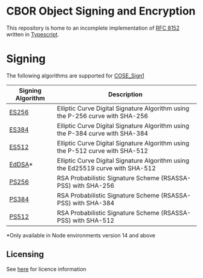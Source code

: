 # CBOR Object Signing and Encryption

This repository is home to an incomplete implementation of [RFC 8152](https://tools.ietf.org/html/rfc8152) written in
[Typescript](https://www.typescriptlang.org/).

# Signing

The following algorithms are supported for [COSE_Sign1](https://tools.ietf.org/html/rfc8152#section-2)

| Signing Algorithm                                                | Description                                                                     |
| ---------------------------------------------------------------- | ------------------------------------------------------------------------------- |
| [ES256](https://tools.ietf.org/html/rfc8152#section-8.1)         | Elliptic Curve Digital Signature Algorithm using the P-256 curve with SHA-256   |
| [ES384](https://tools.ietf.org/html/rfc8152#section-8.1)         | Elliptic Curve Digital Signature Algorithm using the P-384 curve with SHA-384   |
| [ES512](https://tools.ietf.org/html/rfc8152#section-8.1)         | Elliptic Curve Digital Signature Algorithm using the P-512 curve with SHA-512   |
| [EdDSA](https://tools.ietf.org/html/rfc8152#section-8.2)\*       | Elliptic Curve Digital Signature Algorithm using the Ed25519 curve with SHA-512 |
| [PS256](https://datatracker.ietf.org/doc/html/rfc8230#section-2) | RSA Probabilistic Signature Scheme (RSASSA-PSS) with SHA-256                    |
| [PS384](https://datatracker.ietf.org/doc/html/rfc8230#section-2) | RSA Probabilistic Signature Scheme (RSASSA-PSS) with SHA-384                    |
| [PS512](https://datatracker.ietf.org/doc/html/rfc8230#section-2) | RSA Probabilistic Signature Scheme (RSASSA-PSS) with SHA-512                    |

\*Only available in Node environments version 14 and above

## Licensing

See [here](https://learn.mattr.global/docs/terms/sdk-licence-verifier-single-format-cwt-cose) for licence information
